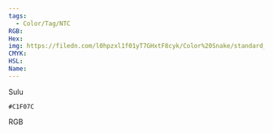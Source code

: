```yaml
---
tags:
  - Color/Tag/NTC
RGB:
Hex:
img: https://filedn.com/l0hpzxl1f01yT7GHxtF8cyk/Color%20Snake/standard_csv_to_svg/C1F07C.svg
CMYK:
HSL:
Name:
---
```

Sulu
```palette
#C1F07C
```
RGB

